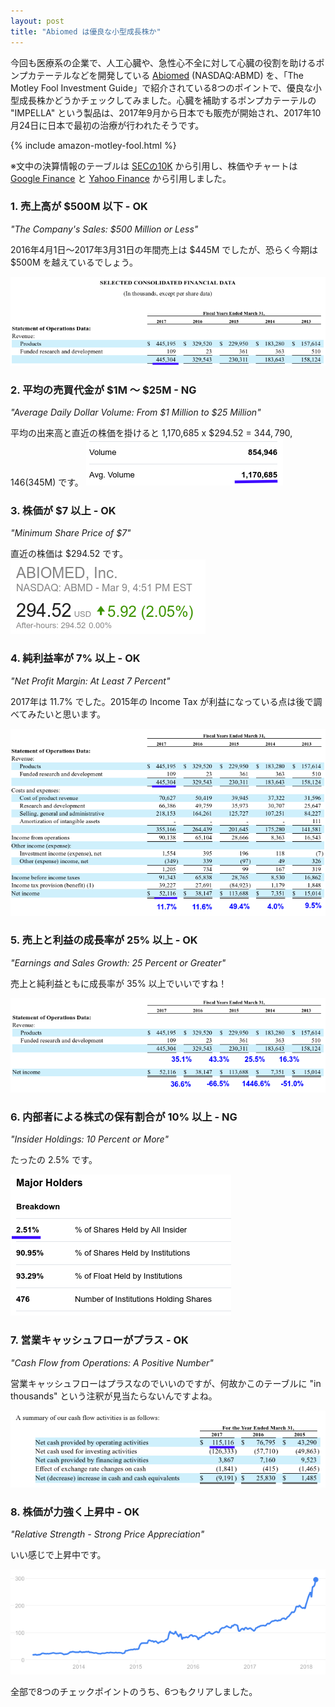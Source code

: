 ```yaml
---
layout: post
title: "Abiomed は優良な小型成長株か"
---
```

今回も医療系の企業で、人工心臓や、急性心不全に対して心臓の役割を助けるポンプカテーテルなどを開発している [Abiomed](http://www.abiomed.com/) (NASDAQ:ABMD) を、「The Motley Fool Investment Guide」で紹介されている8つのポイントで、優良な小型成長株かどうかチェックしてみました。心臓を補助するポンプカテーテルの "IMPELLA" という製品は、2017年9月から日本でも販売が開始され、2017年10月24日に日本で最初の治療が行われたそうです。

{% include amazon-motley-fool.html %}

※文中の決算情報のテーブルは [SECの10K](https://www.sec.gov/Archives/edgar/data/815094/000156459017011690/abmd-10k_20170331.htm) から引用し、株価やチャートは [Google Finance](https://www.google.co.jp/search?q=NASDAQ:ABMD) と [Yahoo Finance](https://finance.yahoo.com/quote/ABMD) から引用しました。

### 1. 売上高が $500M 以下 - OK

*"The Company's Sales: $500 Million or Less"*

2016年4月1日〜2017年3月31日の年間売上は $445M でしたが、恐らく今期は $500M を越えているでしょう。

![売上高](/assets/img/ABMD-revenue.png)

### 2. 平均の売買代金が $1M ～ $25M - NG

*"Average Daily Dollar Volume: From $1 Million to $25 Million"*

平均の出来高と直近の株価を掛けると 1,170,685 x $294.52 = $344,790,146 ($345M) です。
![出来高](/assets/img/ABMD-volume.png)

### 3. 株価が $7 以上 - OK

*"Minimum Share Price of $7"*

直近の株価は $294.52 です。  
![株価](/assets/img/ABMD-price.png)

### 4. 純利益率が 7% 以上 - OK

*"Net Profit Margin: At Least 7 Percent"*

2017年は 11.7% でした。2015年の Income Tax が利益になっている点は後で調べてみたいと思います。

![純利益率](/assets/img/ABMD-margin.png)

### 5. 売上と利益の成長率が 25% 以上 - OK

*"Earnings and Sales Growth: 25 Percent or Greater"*

売上と純利益ともに成長率が 35% 以上でいいですね！

![成長率](/assets/img/ABMD-growth-rate.png)

### 6. 内部者による株式の保有割合が 10% 以上 - NG

*"Insider Holdings: 10 Percent or More"*  

たったの 2.5% です。

![所有者](/assets/img/ABMD-holders.png)

### 7. 営業キャッシュフローがプラス - OK

*"Cash Flow from Operations: A Positive Number"*

営業キャッシュフローはプラスなのでいいのですが、何故かこのテーブルに "in thousands" という注釈が見当たらないんですよね。

![キャッシュフロー](/assets/img/ABMD-cashflow.png)

### 8. 株価が力強く上昇中 - OK

*"Relative Strength - Strong Price Appreciation"*

いい感じで上昇中です。

![チャート](/assets/img/ABMD-chart.png)

全部で8つのチェックポイントのうち、6つもクリアしました。
